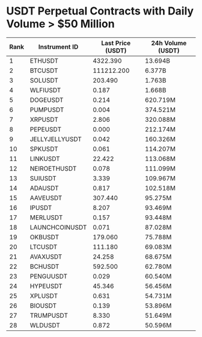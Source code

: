 # USDT Perpetual Contracts with Daily Volume > $50 Million

| Rank | Instrument ID | Last Price (USDT) | 24h Volume (USDT) |
|------|---------------|-------------------|-------------------|
| 1 | ETHUSDT | 4322.390 | 13.694B |
| 2 | BTCUSDT | 111212.200 | 6.377B |
| 3 | SOLUSDT | 203.490 | 1.763B |
| 4 | WLFIUSDT | 0.187 | 1.668B |
| 5 | DOGEUSDT | 0.214 | 620.719M |
| 6 | PUMPUSDT | 0.004 | 374.521M |
| 7 | XRPUSDT | 2.806 | 320.088M |
| 8 | PEPEUSDT | 0.000 | 212.174M |
| 9 | JELLYJELLYUSDT | 0.042 | 160.326M |
| 10 | SPKUSDT | 0.061 | 114.207M |
| 11 | LINKUSDT | 22.422 | 113.068M |
| 12 | NEIROETHUSDT | 0.078 | 111.099M |
| 13 | SUIUSDT | 3.339 | 109.967M |
| 14 | ADAUSDT | 0.817 | 102.518M |
| 15 | AAVEUSDT | 307.440 | 95.275M |
| 16 | IPUSDT | 8.207 | 93.469M |
| 17 | MERLUSDT | 0.157 | 93.448M |
| 18 | LAUNCHCOINUSDT | 0.071 | 87.028M |
| 19 | OKBUSDT | 179.060 | 75.788M |
| 20 | LTCUSDT | 111.180 | 69.083M |
| 21 | AVAXUSDT | 24.258 | 68.675M |
| 22 | BCHUSDT | 592.500 | 62.780M |
| 23 | PENGUUSDT | 0.029 | 60.540M |
| 24 | HYPEUSDT | 45.346 | 56.456M |
| 25 | XPLUSDT | 0.631 | 54.731M |
| 26 | BIOUSDT | 0.139 | 53.896M |
| 27 | TRUMPUSDT | 8.330 | 51.649M |
| 28 | WLDUSDT | 0.872 | 50.596M |
